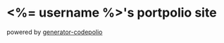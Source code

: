 # <%= username %>'s portpolio site
powered by [generator-codepolio](https://github.com/miconblog/generator-codepolio)

